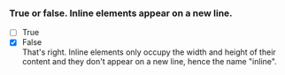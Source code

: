### True or false. Inline elements appear on a new line.

- [ ] True
- [x] False <br>
      That's right. Inline elements only occupy the width and height of their content and they don't appear on a new line, hence the name "inline".
